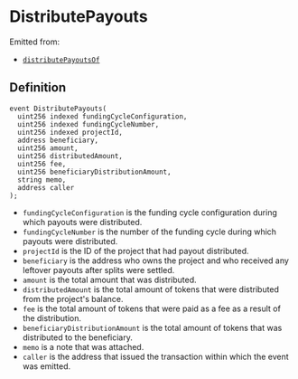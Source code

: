 # DistributePayouts

Emitted from:

* [`distributePayoutsOf`](/protocol/api/contracts/or-abstract/jbpayoutredemptionpaymentterminal/write/distributepayoutsof.md)

## Definition

```solidity
event DistributePayouts(
  uint256 indexed fundingCycleConfiguration,
  uint256 indexed fundingCycleNumber,
  uint256 indexed projectId,
  address beneficiary,
  uint256 amount,
  uint256 distributedAmount,
  uint256 fee,
  uint256 beneficiaryDistributionAmount,
  string memo,
  address caller
);
```

* `fundingCycleConfiguration` is the funding cycle configuration during which payouts were distributed.
* `fundingCycleNumber` is the number of the funding cycle during which payouts were distributed.
* `projectId` is the ID of the project that had payout distributed.
* `beneficiary` is the address who owns the project and who received any leftover payouts after splits were settled.
* `amount` is the total amount that was distributed.
* `distributedAmount` is the total amount of tokens that were distributed from the project's balance.
* `fee` is the total amount of tokens that were paid as a fee as a result of the distribution.
* `beneficiaryDistributionAmount` is the total amount of tokens that was distributed to the beneficiary.
* `memo` is a note that was attached.
* `caller` is the address that issued the transaction within which the event was emitted.
